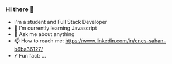 ### Hi there 👋



- I'm a student and Full Stack Developer
- 🌱 I’m currently learning Javascript
- 💬 Ask me about anything
- 📫 How to reach me: https://www.linkedin.com/in/enes-sahan-b6ba36127/
- ⚡ Fun fact: ...



